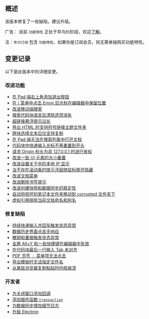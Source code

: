 ## 概述

该版本修复了一些缺陷，建议升级。

广告： 目前 `功能特性` 正处于早鸟价阶段，欢迎[了解](https://b3log.org/siyuan/pricing.html)。

注：`年付订阅` 包含 `功能特性`，如果你是订阅会员，则无需单独购买功能特性。

## 变更记录

以下是此版本中的详细变更。

### 改进功能

* [在 Pad 端右上角添加退出按钮](https://github.com/siyuan-note/siyuan/issues/9163)
* [在 / 菜单中点击 Emoji 后光标在编辑器中保留位置](https://github.com/siyuan-note/siyuan/issues/9165)
* [改进移动端搜索](https://github.com/siyuan-note/siyuan/issues/9168)
* [搜索代码块语言后清除选项消失](https://github.com/siyuan-note/siyuan/issues/9169)
* [超链接悬浮提示过长](https://github.com/siyuan-note/siyuan/issues/9170)
* [导出 HTML 时支持符号链接主题文件夹](https://github.com/siyuan-note/siyuan/issues/9173)
* [跨块选择文本后仅支持复制](https://github.com/siyuan-note/siyuan/issues/9175)
* [在 Pad 端无法在搜索列表中打开文档](https://github.com/siyuan-note/siyuan/issues/9177)
* [代码块中快速输入光标不再重置到开头](https://github.com/siyuan-note/siyuan/issues/9179)
* [请求 Origin 标头为非 127.0.0.1 时进行鉴权](https://github.com/siyuan-note/siyuan/issues/9180)
* [改进一些 UI 元素的大小重置](https://github.com/siyuan-note/siyuan/issues/9182)
* [改进设置关于中的本地 IP 显示](https://github.com/siyuan-note/siyuan/pull/9186)
* [当不存在滚动条时提示浮层随鼠标移开隐藏](https://github.com/siyuan-note/siyuan/issues/9194)
* [改进文档菜单](https://github.com/siyuan-note/siyuan/issues/9195)
* [改进删除书签提示](https://github.com/siyuan-note/siyuan/issues/9196)
* [改进创建快照和数据同步的稳定性](https://github.com/siyuan-note/siyuan/issues/9197)
* [自动将损坏的笔记本文件夹移动到 corrupted 文件夹下](https://github.com/siyuan-note/siyuan/issues/9202)
* [虚拟引用排除当前文档命名和别名](https://github.com/siyuan-note/siyuan/issues/9204)

### 修复缺陷

* [持续快速输入并回车触发状态异常](https://github.com/siyuan-note/siyuan/issues/9152)
* [数据历史界面点击无响应](https://github.com/siyuan-note/siyuan/issues/9167)
* [撤销和重做触发状态异常](https://github.com/siyuan-note/siyuan/issues/9178)
* [全屏 Alt+Y 和一些快捷键在编辑器中失效](https://github.com/siyuan-note/siyuan/issues/9184)
* [在代码块最后一行输入 Tab 未对齐](https://github.com/siyuan-note/siyuan/issues/9189)
* [PDF 页签 `⋮` 菜单项无法点击](https://github.com/siyuan-note/siyuan/issues/9192)
* [导出模板时无法指定文件名](https://github.com/siyuan-note/siyuan/issues/9201)
* [从某些浏览器复制粘贴时内核崩溃](https://github.com/siyuan-note/siyuan/issues/9203)

### 开发者

* [为关闭窗口添加回调](https://github.com/siyuan-note/siyuan/issues/9128)
* [添加插件函数 `transaction`](https://github.com/siyuan-note/siyuan/issues/9172)
* [为数据同步增加细节日志](https://github.com/siyuan-note/siyuan/issues/9191)
* [升级 Electron](https://github.com/siyuan-note/siyuan/issues/9199)
